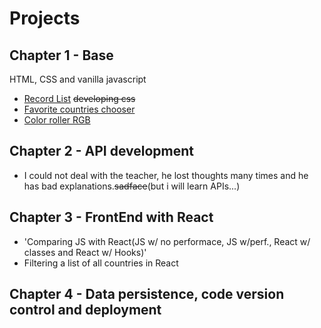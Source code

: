 # Projects

Chapter 1 - Base 
  -
 HTML, CSS and vanilla javascript
  - [Record List](https://rev0lts.github.io/fullstack-bootcamp/chapter01/class09/) ~~developing css~~
  - [Favorite countries chooser](https://rev0lts.github.io/fullstack-bootcamp/chapter01/class17/)
  - [Color roller RGB](https://rev0lts.github.io/fullstack-bootcamp/chapter01/handsOn/)
  
Chapter 2 - API development
  - 
  - I could not deal with the teacher, he lost thoughts many times and he has bad explanations.~~sadface~~(but i will learn APIs...)

Chapter 3 - FrontEnd with React
 -
 - 'Comparing JS with React(JS w/ no performace, JS w/perf., React w/ classes and React w/ Hooks)'
 - Filtering a list of all countries in React
 
Chapter 4 - Data persistence, code version control and deployment
 -
